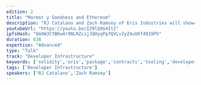 ```yaml
---
edition: 2
title: "Marmot y Goodness and Ethereum"
description: "RJ Catalano and Zach Ramsey of Eris Industries will showcase how Eris tooling can help you in your ethereum development via chain management solutions, IPFS integration, and the Eris package manager."
youtubeUrl: "https://youtu.be/I29lQ9G4ItI"
ipfsHash: "QmXWJCYBKw4r9NLRZcijJQHyqPp7QVLvJyZ4uUXf4919Ph"
duration: 638
expertise: "Advanced"
type: "Talk"
track: "Developer Infrastructure"
keywords: ['solidity','eris','package','contracts','tooling','developers','wizard','permission','pos','directory','key','IPFS','evm','testnet','mainnet','consensus','reuse','economics','gas','query','storage','swarm','dependency']
tags: ['Developer Infrastructure']
speakers: ['RJ Catalano','Zach Ramsey']
---
```

